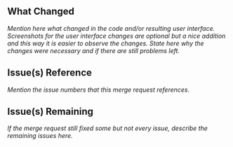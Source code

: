 ## What Changed
*Mention here what changed in the code and/or resulting user interface.
Screenshots for the user interface changes are optional but a nice addition and this way it is easier to observe the changes.
State here why the changes were necessary and if there are still problems left.*

## Issue(s) Reference
*Mention the issue numbers that this merge request references.*

## Issue(s) Remaining
*If the merge request still fixed some but not every issue, describe the remaining issues here.* 